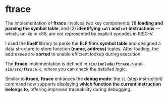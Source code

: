 # ftrace

The implementation of **ftrace** involves two key components:
 (1) **loading and parsing the symbol table**, and
 (2) **identifying `call` and `ret` instructions** — which, unlike in x86, are not represented by explicit opcodes in RISC-V.

I used the **libelf** library to parse the **ELF file’s symbol table** and designed a data structure to store function **(name, address)** tuples. After loading, the addresses are **sorted** to enable efficient lookup during execution.

The **ftrace** implementation is defined in **`sim/include/ftrace.h`** and **`sim/src/ftrace.c`**, where you can check the detailed logic.

Similar to **itrace**, **ftrace** enhances the **debug mode**: the `si` (step instruction) command now supports displaying **which function the current instruction belongs to**, offering improved traceability during debugging.